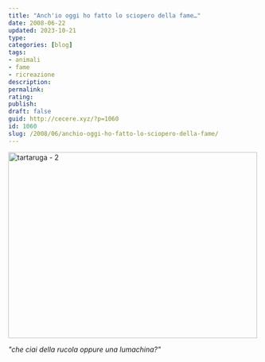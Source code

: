 ```yaml
---
title: "Anch'io oggi ho fatto lo sciopero della fame…"
date: 2008-06-22
updated: 2023-10-21
type: 
categories: [blog]
tags:
- animali
- fame
- ricreazione
description: 
permalink: 
rating: 
publish: 
draft: false
guid: http://cecere.xyz/?p=1060
id: 1060
slug: /2008/06/anchio-oggi-ho-fatto-lo-sciopero-della-fame/
---
```


[<img src="http://farm4.static.flickr.com/3291/2592566611_54dd47006d.jpg" alt="tartaruga - 2" width="500" height="375" />](http://www.flickr.com/photos/krur/2592566611/ "tartaruga - 2 di Stefano Cecere, su Flickr")

_"che ciai della rucola oppure una lumachina?"_